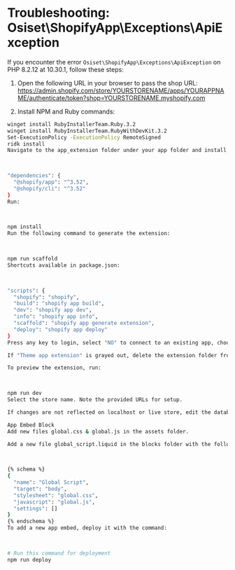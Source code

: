 # Troubleshooting: Osiset\ShopifyApp\Exceptions\ApiException

If you encounter the error `Osiset\ShopifyApp\Exceptions\ApiException` on PHP 8.2.12 at 10.30.1, follow these steps:

1. Open the following URL in your browser to pass the shop URL:
https://admin.shopify.com/store/YOURSTORENAME/apps/YOURAPPNAME/authenticate/token?shop=YOURSTORENAME.myshopify.com




2. Install NPM and Ruby commands:
```bash
winget install RubyInstallerTeam.Ruby.3.2
winget install RubyInstallerTeam.RubyWithDevKit.3.2
Set-ExecutionPolicy -ExecutionPolicy RemoteSigned
ridk install
Navigate to the app_extension folder under your app folder and install dependencies mentioned in package.json:


  
"dependencies": {
  "@shopify/app": "^3.52",
  "@shopify/cli": "^3.52"
}
Run:


  
npm install
Run the following command to generate the extension:


  
npm run scaffold
Shortcuts available in package.json:


  
"scripts": {
  "shopify": "shopify",
  "build": "shopify app build",
  "dev": "shopify app dev",
  "info": "shopify app info",
  "scaffold": "shopify app generate extension",
  "deploy": "shopify app deploy"
}
Press any key to login, select "NO" to connect to an existing app, choose your app, provide a configuration file name, and select "Theme App Extension."

If "Theme app extension" is grayed out, delete the extension folder from your app_extension folder.

To preview the extension, run:


  
npm run dev
Select the store name. Note the provided URLs for setup.

If changes are not reflected on localhost or live store, edit the database table faq or group store ID and save.

App Embed Block
Add new files global.css & global.js in the assets folder.

Add a new file global_script.liquid in the blocks folder with the following code:


  
{% schema %}
{
  "name": "Global Script",
  "target": "body",
  "stylesheet": "global.css",
  "javascript": "global.js",
  "settings": []
}
{% endschema %}
To add a new app embed, deploy it with the command:


  
# Run this command for deployment
npm run deploy

  
